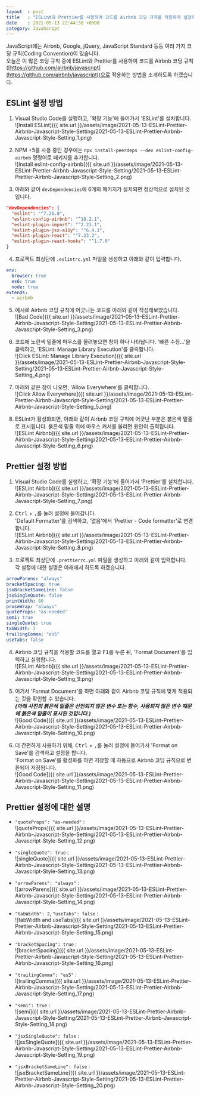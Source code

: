 ```yaml
---
layout  : post
title   : "ESLint와 Prettier를 사용하여 코드를 Airbnb 코딩 규칙을 적용하게 설정하는 방법"
date    : 2021-05-13 22:44:38 +0900
category: JavaScript
---
```


JavaScript에는 Airbnb, Google, jQuery, JavaScript Standard 등등 여러 가지 코딩 규칙(Coding Convention)이 있습니다.  
오늘은 이 많은 코딩 규칙 중에 ESLint와 Prettier를 사용하여 코드를 Airbnb 코딩 규칙([https://github.com/airbnb/javascript](https://github.com/airbnb/javascript))으로 적용하는 방법을 소개하도록 하겠습니다.

## ESLint 설정 방법

1. Visual Studio Code를 실행하고, '확장 기능'에 들어가서 'ESLint'를 설치합니다.  
![Install ESLint]({{ site.url }}/assets/image/2021-05-13-ESLint-Prettier-Airbnb-Javascript-Style-Setting/2021-05-13-ESLint-Prettier-Airbnb-Javascript-Style-Setting_1.png)

2. NPM +5를 사용 중인 경우에는 `npx install-peerdeps --dev eslint-config-airbnb` 명령어로 패키지를 추가합니다.  
![Install eslint-config-airbnb]({{ site.url }}/assets/image/2021-05-13-ESLint-Prettier-Airbnb-Javascript-Style-Setting/2021-05-13-ESLint-Prettier-Airbnb-Javascript-Style-Setting_2.png)

3. 아래와 같이 `devDependencies`에 6개의 패키지가 설치되면 정상적으로 설치된 것 입니다.  
```json
"devDependencies": {
  "eslint": "^7.26.0",
  "eslint-config-airbnb": "^18.2.1",
  "eslint-plugin-import": "^2.23.1",
  "eslint-plugin-jsx-a11y": "^6.4.1",
  "eslint-plugin-react": "^7.23.2",
  "eslint-plugin-react-hooks": "^1.7.0"
}
```

4. 프로젝트 최상단에 `.eslintrc.yml` 파일을 생성하고 아래와 같이 입력합니다.  
```yml
env:
  browser: true
  es6: true
  node: true
extends:
  - airbnb
```

5. 예시로 Airbnb 코딩 규칙에 어긋나는 코드를 아래와 같이 작성해보았습니다.  
![Bad Code]({{ site.url }}/assets/image/2021-05-13-ESLint-Prettier-Airbnb-Javascript-Style-Setting/2021-05-13-ESLint-Prettier-Airbnb-Javascript-Style-Setting_3.png)

6. 코드에 노란색 밑줄에 마우스를 올려놓으면 창이 하나 나타납니다. '빠른 수정...'을 클릭하고, 'ESLint: Manage Library Execution'를 클릭합니다.  
![Click ESLint: Manage Library Execution]({{ site.url }}/assets/image/2021-05-13-ESLint-Prettier-Airbnb-Javascript-Style-Setting/2021-05-13-ESLint-Prettier-Airbnb-Javascript-Style-Setting_4.png)

7. 아래와 같은 창이 나오면, 'Allow Everywhere'를 클릭합니다.  
![Click Allow Everywhere]({{ site.url }}/assets/image/2021-05-13-ESLint-Prettier-Airbnb-Javascript-Style-Setting/2021-05-13-ESLint-Prettier-Airbnb-Javascript-Style-Setting_5.png)

8. ESLint가 활성화되면, 아래와 같이 Airbnb 코딩 규칙에 어긋난 부분은 붉은색 밑줄로 표시됩니다. 붉은색 밑줄 위에 마우스 커서를 올리면 원인이 출력됩니다.  
![ESLint Airbnb]({{ site.url }}/assets/image/2021-05-13-ESLint-Prettier-Airbnb-Javascript-Style-Setting/2021-05-13-ESLint-Prettier-Airbnb-Javascript-Style-Setting_6.png)

## Prettier 설정 방법

1. Visual Studio Code를 실행하고, '확장 기능'에 들어가서 'Prettier'를 설치합니다.  
![ESLint Airbnb]({{ site.url }}/assets/image/2021-05-13-ESLint-Prettier-Airbnb-Javascript-Style-Setting/2021-05-13-ESLint-Prettier-Airbnb-Javascript-Style-Setting_7.png)

2. <kbd>Ctrl</kbd> + <kbd>,</kbd>를 눌러 설정에 들어갑니다.  
'Default Formatter'를 검색하고, '없음'에서 'Prettier - Code formatter'로 변경합니다.  
![ESLint Airbnb]({{ site.url }}/assets/image/2021-05-13-ESLint-Prettier-Airbnb-Javascript-Style-Setting/2021-05-13-ESLint-Prettier-Airbnb-Javascript-Style-Setting_8.png)

3. 프로젝트 최상단에 `.prettierrc.yml` 파일을 생성하고 아래와 같이 입력합니다.  
각 설정에 대한 설명은 아래에서 하도록 하겠습니다.  
```yml
arrowParens: "always"
bracketSpacing: true
jsxBracketSameLine: false
jsxSingleQuote: false
printWidth: 80
proseWrap: "always"
quoteProps: "as-needed"
semi: true
singleQuote: true
tabWidth: 2
trailingComma: "es5"
useTabs: false
```

4. Airbnb 코딩 규칙을 적용할 코드를 열고 <kbd>F1</kbd>를 누른 뒤, 'Format Document'를 입력하고 실행합니다.  
![ESLint Airbnb]({{ site.url }}/assets/image/2021-05-13-ESLint-Prettier-Airbnb-Javascript-Style-Setting/2021-05-13-ESLint-Prettier-Airbnb-Javascript-Style-Setting_9.png)

5. 여기서 'Format Document'를 하면 아래와 같이 Airbnb 코딩 규칙에 맞게 적용되는 것을 확인할 수 있습니다.  
***(아래 사진의 붉은색 밑줄은 선언되지 않은 변수 또는 함수, 사용되지 않은 변수 때문에 붉은색 밑줄이 표시된 것입니다.)***  
![Good Code]({{ site.url }}/assets/image/2021-05-13-ESLint-Prettier-Airbnb-Javascript-Style-Setting/2021-05-13-ESLint-Prettier-Airbnb-Javascript-Style-Setting_10.png)

6. 더 간편하게 사용하기 위해, <kbd>Ctrl</kbd> + <kbd>,</kbd>를 눌러 설정에 들어가서 'Format on Save'를 검색하고 설정을 합니다.  
'Format on Save'를 활성화를 하면 저장할 때 자동으로 Airbnb 코딩 규칙으로 변환되어 저장됩니다.  
![Good Code]({{ site.url }}/assets/image/2021-05-13-ESLint-Prettier-Airbnb-Javascript-Style-Setting/2021-05-13-ESLint-Prettier-Airbnb-Javascript-Style-Setting_11.png)

## Prettier 설정에 대한 설명

- `"quoteProps": "as-needed"` :  
![quoteProps]({{ site.url }}/assets/image/2021-05-13-ESLint-Prettier-Airbnb-Javascript-Style-Setting/2021-05-13-ESLint-Prettier-Airbnb-Javascript-Style-Setting_12.png)

- `"singleQuote": true` :  
![singleQuote]({{ site.url }}/assets/image/2021-05-13-ESLint-Prettier-Airbnb-Javascript-Style-Setting/2021-05-13-ESLint-Prettier-Airbnb-Javascript-Style-Setting_13.png)

- `"arrowParens": "always"` :  
![arrowParens]({{ site.url }}/assets/image/2021-05-13-ESLint-Prettier-Airbnb-Javascript-Style-Setting/2021-05-13-ESLint-Prettier-Airbnb-Javascript-Style-Setting_14.png)

- `"tabWidth": 2`, `"useTabs": false` :  
![tabWidth and useTabs]({{ site.url }}/assets/image/2021-05-13-ESLint-Prettier-Airbnb-Javascript-Style-Setting/2021-05-13-ESLint-Prettier-Airbnb-Javascript-Style-Setting_15.png)

- `"bracketSpacing": true` :  
![bracketSpacing]({{ site.url }}/assets/image/2021-05-13-ESLint-Prettier-Airbnb-Javascript-Style-Setting/2021-05-13-ESLint-Prettier-Airbnb-Javascript-Style-Setting_16.png)

- `"trailingComma": "es5"` :  
![trailingComma]({{ site.url }}/assets/image/2021-05-13-ESLint-Prettier-Airbnb-Javascript-Style-Setting/2021-05-13-ESLint-Prettier-Airbnb-Javascript-Style-Setting_17.png)

- `"semi": true` :  
![semi]({{ site.url }}/assets/image/2021-05-13-ESLint-Prettier-Airbnb-Javascript-Style-Setting/2021-05-13-ESLint-Prettier-Airbnb-Javascript-Style-Setting_18.png)

- `"jsxSingleQuote": false` :  
![jsxSingleQuote]({{ site.url }}/assets/image/2021-05-13-ESLint-Prettier-Airbnb-Javascript-Style-Setting/2021-05-13-ESLint-Prettier-Airbnb-Javascript-Style-Setting_19.png)

- `"jsxBracketSameLine": false` :  
![jsxBracketSameLine]({{ site.url }}/assets/image/2021-05-13-ESLint-Prettier-Airbnb-Javascript-Style-Setting/2021-05-13-ESLint-Prettier-Airbnb-Javascript-Style-Setting_20.png)

